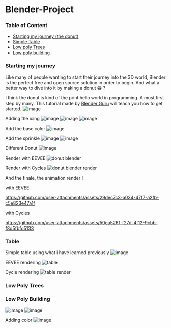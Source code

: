 # Blender-Project

### Table of Content
- [Starting my journey (the donut)](#starting-my-journey)
- [Simple Table](#table)
- [Low poly Trees](#low-poly-tree)
- [Low poly building](#low-poly-building)


### Starting my journey
Like many of people wanting to start their journey into the 3D world, Blender is the perfect free and open source solution in order to begin. And what a better way to dive into it by making a donut 😁 ?

I think the donut is kind of the print hello world in programming. A must first step by many.
This tutorial made by [Blender Guru](https://www.youtube.com/@blenderguru) will teach you how to get started.
![image](https://github.com/KoganeShiro/Blender-Projects/assets/126095786/2760584e-38d6-4a3c-971c-59f9028d6150)

Adding the icing
![image](https://github.com/user-attachments/assets/94cfe6bc-dca9-48c8-9e39-7ecfdeb909f6)
![image](https://github.com/user-attachments/assets/f6eabe9b-a0e5-4470-87c9-5c11e2d6a4e5)
![image](https://github.com/user-attachments/assets/18785379-4ade-42c0-847f-6c89e71d46fa)

Add the base color
![image](https://github.com/user-attachments/assets/75d2d858-fa5d-41f0-95da-1c7bc9d81cc5)

Add the sprinkle
![image](https://github.com/user-attachments/assets/637eb6ea-49d6-4245-a70f-60ff28926832)
![image](https://github.com/user-attachments/assets/e831d363-bf3b-41ca-ad97-861ee06f0fec)

Different Donut
![image](https://github.com/user-attachments/assets/2800856a-275e-491f-98d6-0110c6d8aa0f)

Render with EEVEE
![donut blender](https://github.com/user-attachments/assets/43affe81-8623-4247-9731-ffaccc4c0a1c)


Render with Cycles
![donut blender render](https://github.com/user-attachments/assets/3636d4c5-1458-424e-bd49-2099398474e6)


And the finale, the animation render !

with EEVEE

https://github.com/user-attachments/assets/29dec7c3-a034-47f7-a2fb-c5e823e47a1f



with Cycles


https://github.com/user-attachments/assets/50ea5261-f27d-4f12-9cbb-f8d5fbfd5133




### Table
Simple table using what i have learned previously
![image](https://github.com/user-attachments/assets/df212b92-dd41-4aac-90b2-96dadda1f18e)

EEVEE rendering
![table](https://github.com/user-attachments/assets/1c8e16f2-c6a4-48aa-95f9-2510b7266520)

Cycle rendering
![table render](https://github.com/user-attachments/assets/9c5e9cc8-8bd9-48f9-9c42-b383ed66ba27)



### Low Poly Trees


### Low Poly Building
![image](https://github.com/user-attachments/assets/53beac0a-cceb-4d7c-978e-a8e21f56fb6e)
![image](https://github.com/user-attachments/assets/44e533ec-d502-45b8-84b7-5c8ee0526aba)

Adding color
![image](https://github.com/user-attachments/assets/7551ab47-61d7-4b93-a700-ebc1b303abb0)

